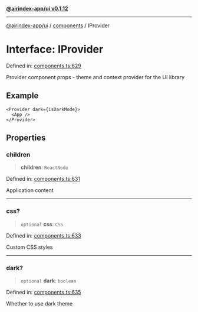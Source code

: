 [**@airindex-app/ui v0.1.12**](../../README.md)

***

[@airindex-app/ui](../../README.md) / [components](../README.md) / IProvider

# Interface: IProvider

Defined in: [components.ts:629](https://github.com/airindex-app/ui/blob/51b723e17db3d2d7342fc2d9bd4a36ea0ad71f2a/src/types/components.ts#L629)

Provider component props - theme and context provider for the UI library

## Example

```tsx
<Provider dark={isDarkMode}>
  <App />
</Provider>
```

## Properties

### children

> **children**: `ReactNode`

Defined in: [components.ts:631](https://github.com/airindex-app/ui/blob/51b723e17db3d2d7342fc2d9bd4a36ea0ad71f2a/src/types/components.ts#L631)

Application content

***

### css?

> `optional` **css**: `CSS`

Defined in: [components.ts:633](https://github.com/airindex-app/ui/blob/51b723e17db3d2d7342fc2d9bd4a36ea0ad71f2a/src/types/components.ts#L633)

Custom CSS styles

***

### dark?

> `optional` **dark**: `boolean`

Defined in: [components.ts:635](https://github.com/airindex-app/ui/blob/51b723e17db3d2d7342fc2d9bd4a36ea0ad71f2a/src/types/components.ts#L635)

Whether to use dark theme
